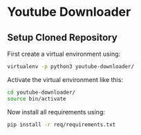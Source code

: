 # Youtube Downloader

## Setup Cloned Repository
First create a virtual environment using:
```bash
virtualenv -p python3 youtube-downloader/
```
Activate the virtual environment like this:
```bash
cd youtube-downloader/
source bin/activate
```
Now install all requirements using:
```bash
pip install -r req/requirements.txt
```
